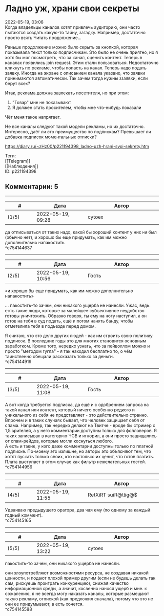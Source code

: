 Ладно уж, храни свои секреты
============================

  
2022-05-19, 03:06  
 Когда владельцы каналов хотят привлечь аудиторию, они часто пытаются создать какую-то тайну, загадку. Например, достаточно просто взять  Читать продолжение...    
   
 Раньше продолжение можно было скрыть за кнопкой, которая показывала текст только подписчикам. Это было не очень приятно, но я хотя бы мог посмотреть, что за канал, оценить контент. Теперь в каналах появились join request. Этим стали пользоваться. Недостаточно кликнуть по рекламе, чтобы попасть на канал. Теперь надо подать заявку. Иногда на экране с описанием канала указано, что заявки принимаются автоматически. Так зачем тогда нужны ззаявки, если берут всех?   
   
 Итак, реклама должна завлекать посетителя, но при этом:   
 1. "Товар" мне не показывают   
 2. Я должен стать просителем, чтобы мне что-нибудь показали   
   
 Чёт меня такое напрягает.   
   
 Не все каналы следуют такой модели рекламы, но их достаточно. Интересно, даёт ли это преимущество по подпискам? Превышает ли добавка подписок моментальные отписки?   
  
<https://diary.ru/~zHz00/p221194398_ladno-uzh-hrani-svoi-sekrety.htm>  
  
Теги:  
[[Telegram]]  
[[Наблюдения]]  
ID: p221194398  


Комментарии: 5
--------------

  


---



|         #         |              Дата              |                     Автор                     |           ID           |
| --- | --- | --- | --- |
| (1/5) | 2022-05-19, 09:28 | cytoex | c754144637 |

  
 да отписываться от таких надо, какой бы хороший контент у них ни был (обычно нет), и хорошо бы еще придумать, как им можно дополнительно напакостить   
 ^c754144637

---



|         #         |              Дата              |                     Автор                     |           ID           |
| --- | --- | --- | --- |
| (2/5) | 2022-05-19, 10:56 | Гость | c754144919 |

  
 «и хорошо бы еще придумать, как им можно дополнительно напакостить»   
   
 ... пакостить-то зачем, они никакого ущерба не нанесли. Ужас, ведь есть такие люди, которые за малейшее субъективное неудобство готовы уничтожить. Образно говоря, ты ему на ногу наступил, а он готов на тебя в суд подать, ещё и потом нанять банду, чтобы отметелила тебя в подъезде перед домом.   
   
 Я считаю, что это дело других людей - как им строить свою политику подписок. В последние годы это для многих становится основным заработком. Кроме того, нередко узнать, что за пейволлом можно и просто "методом гугла" - я так находил бесплатно то, о чём таинственно обещали рассказать только за деньги.   
 ^c754144919

---



|         #         |              Дата              |                     Автор                     |           ID           |
| --- | --- | --- | --- |
| (3/5) | 2022-05-19, 11:08 | Гость | c754144956 |

  
 А вот когда требуется подписка, да ещё и с одобрением запроса на такой канал или контент, который ничего особенно редкого и уникального из себя не представляет - это действительно странно. Впрочем и в таких случаях бывает, что человек защищает себя от спама. Например, так нередко делают на Твитче - вроде бы стример с 1,5 зрителей, а у него комментарии доступны только для фолловеров. Я таких записывал в категорию ЧСВ и игнорил, а они просто защищались от спам-рейдов, которые могли коснуться любого.   
 А есть и такие, у кого даже комментарии доступны только по платной подписке. По-моему это излишне, но авторы это объясняют тем, что хотят пускать только своих, кто настолько их ценит, что готов платить. Плата выступает в этом случае как фильтр нежелательных гостей.   
 ^c754144956

---



|         #         |              Дата              |                     Автор                     |           ID           |
| --- | --- | --- | --- |
| (4/5) | 2022-05-19, 11:55 | RetXiRT suiR@ttig@$ | c754145165 |

  
 Удваиваю предыдущего оратора, два чая ему (по одному за каждый годный коммент).   
 ^c754145165

---



|         #         |              Дата              |                     Автор                     |           ID           |
| --- | --- | --- | --- |
| (5/5) | 2022-05-19, 13:22 | cytoex | c754145588 |

  
  пакостить-то зачем, они никакого ущерба не нанесли.    
   
 они злоупотребляют возможностями ресурса, не создавая никакой ценности, и подают плохой пример другим (если не будешь делать так сам, рискуешь проиграть конкуренцию), снижая качество информационной среды, а значит, косвенно нанося ущерб и мне. к сожалению, я не всегда могу наказать каналы, которые размещают такую рекламу, отпиской (как предложил сначала), потому что это не они ее придумывают, а есть хочется.   
 ^c754145588